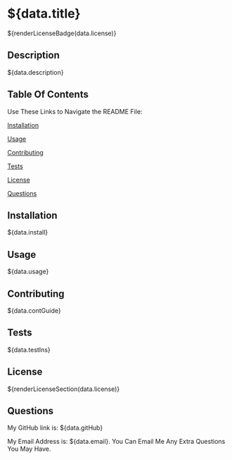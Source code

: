 # ${data.title}
  ${renderLicenseBadge(data.license)}


## Description

 ${data.description}

## Table Of Contents

Use These Links to Navigate the README File:

[Installation](#installation)

[Usage](#usage)

[Contributing](#contributing)

[Tests](#tests)

[License](#license)

[Questions](#questions)

## Installation

 ${data.install}

## Usage

 ${data.usage} 

## Contributing

 ${data.contGuide}

## Tests

 ${data.testIns}

## License

 ${renderLicenseSection(data.license)}

## Questions 

 My GitHub link is: ${data.gitHub}

 My Email Address is: ${data.email}. You Can Email Me Any Extra Questions You May Have.